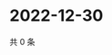 # 2022-12-30

共 0 条

<!-- BEGIN WEIBO -->
<!-- 最后更新时间 Fri Dec 30 2022 12:15:54 GMT+0800 (China Standard Time) -->

<!-- END WEIBO -->

